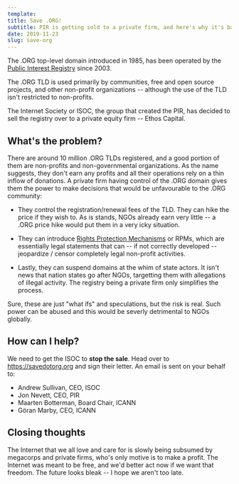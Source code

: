 ```yaml
---
template:
title: Save .ORG!
subtitle: PIR is getting sold to a private firm, and here's why it's bad
date: 2019-11-23
slug: save-org
---
```


The .ORG top-level domain introduced in 1985, has been operated by the
[Public Interest
Registry](https://en.wikipedia.org/wiki/Public_Interest_Registry) since
2003.

The .ORG TLD is used primarily by communities, free and open source
projects, and other non-profit organizations -- although the use of the
TLD isn't restricted to non-profits.

The Internet Society or ISOC, the group that created the PIR, has
decided to sell the registry over to a private equity firm -- Ethos
Capital.

## What's the problem?

There are around 10 million .ORG TLDs registered, and a good portion of
them are non-profits and non-governmental organizations. As the name
suggests, they don't earn any profits and all their operations rely on
a thin inflow of donations. A private firm having control of the .ORG
domain gives them the power to make decisions that would be unfavourable
to the .ORG community:

- They control the registration/renewal fees of the TLD. They can
hike the price if they wish to. As is stands, NGOs already earn very
little -- a .ORG price hike would put them in a very icky situation.

- They can introduce [Rights Protection
Mechanisms](https://www.icann.org/resources/pages/rpm-drp-2017-10-04-en)
or RPMs, which are essentially legal statements that can -- if not
correctly developed -- jeopardize / censor completely legal non-profit
activities.

- Lastly, they can suspend domains at the whim of state actors. It isn't
news that nation states go after NGOs, targetting them with allegations
of illegal activity. The registry being a private firm only simplifies
the process.

Sure, these are just "what ifs" and speculations, but the risk is real.
Such power can be abused and this would be severly detrimental to NGOs
globally.

## How can I help?

We need to get the ISOC to **stop the sale**. Head over to
https://savedotorg.org and sign their letter. An email is sent on your
behalf to:

* Andrew Sullivan, CEO, ISOC
* Jon Nevett, CEO, PIR
* Maarten Botterman, Board Chair, ICANN
* Göran Marby, CEO, ICANN

## Closing thoughts

The Internet that we all love and care for is slowly being subsumed by
megacorps and private firms, who's only motive is to make a profit. The
Internet was meant to be free, and we'd better act now if we want that
freedom. The future looks bleak -- I hope we aren't too late.
